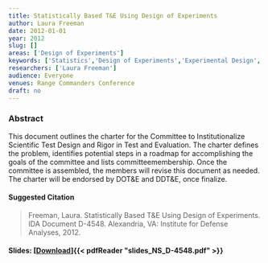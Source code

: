 ```yaml
---
title: Statistically Based T&E Using Design of Experiments
author: Laura Freeman
date: 2012-01-01
year: 2012
slug: []
areas: ['Design of Experiments']
keywords: ['Statistics','Design of Experiments','Experimental Design','Test and Evaluation']
researchers: ['Laura Freeman']
audience: Everyone
venues: Range Commanders Conference
draft: no
---
```




### Abstract
This document outlines the charter for the Committee to Institutionalize Scientific Test Design and Rigor in Test and Evaluation. The charter defines the problem, identifies potential steps in a roadmap for accomplishing the goals of the committee and lists committeemembership. Once the committee is assembled, the members will revise this document as needed. The charter will be endorsed by DOT&E and DDT&E, once finalize.

#### Suggested Citation
> Freeman, Laura. Statistically Based T&E Using Design of Experiments. IDA Document D-4548. Alexandria, VA: Institute for Defense Analyses, 2012.

#### Slides: [[Download](slides_NS_D-4548.pdf)]{{< pdfReader "slides_NS_D-4548.pdf" >}}




